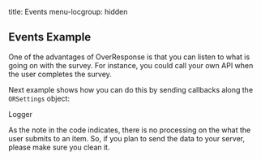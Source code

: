 title: Events
menu-locgroup: hidden

Events Example
------------

One of the advantages of OverResponse is that you can listen to what is
going on with the survey. For instance, you could call your own API when
the user completes the survey. 

Next example shows how you can do this by sending callbacks
along the `ORSettings` object:

<div id="ORClientContainer"></div>
<script>

  function appendContentToLogger(content) {
    // Be aware your user could send anything... it is unprocessed, unescaped and unencoded
    $('#LoggerExample').append('<div>' + content + '</div>');
  }

  var ORSettings = {
    surveyId: '51870fd5f6664b9314000011',
    containerId: 'ORClientContainer',
    alwaysShow: true,
    events: {
      onFirstItemChange: function(event) {
        appendContentToLogger('First item was answered with ' + event.response.value);
      },
      onItemChange: function(event) {
        appendContentToLogger('An item was answered with ' + event.response.value);
      },
      onSurveyFinish: function(event) {
        appendContentToLogger('Survey was finished');
      }
    }
  };

  var ORScript = document.createElement('script');
  ORScript.async = true;
  ORScript.src = '//overresponse.com/scripts/respondant/respondant.js';
  document.getElementsByTagName('head')[0].appendChild(ORScript);

</script>
<div id="LoggerExample" class=""><div class="label label-default">Logger</div></div>

As the note in the code indicates, there is no processing on the what the user submits
to an item. So, if you plan to send the data to your server, please make sure you clean it.


